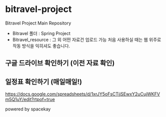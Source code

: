 # bitravel-project
Bitravel Project Main Repository
* Bitravel 폴더 : Spring Project
* Bitravel_resource : 그 외 어떤 자료건 업로드 가능
처음 사용하실 때는 웹 위주로 작동 방식을 익히셔도 좋습니다.


## 구글 드라이브 확인하기 (이전 자료 확인)

## 일정표 확인하기 (매일매일!)
https://docs.google.com/spreadsheets/d/1xrJY5oFsCTjjSEwxY2uCujWKFVm5Q1uY/edit?rtpof=true

powered by spacekay 
